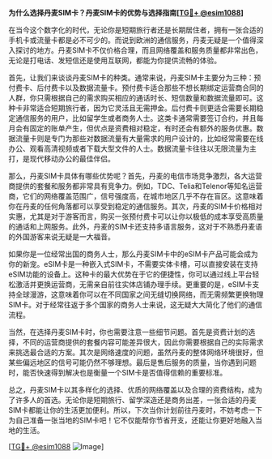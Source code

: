 **为什么选择丹麦SIM卡？丹麦SIM卡的优势与选择指南[[TG💪+ @esim1088](https://t.me/s/esim1088)]**

在当今这个数字化的时代，无论你是短期旅行者还是长期居住者，拥有一张合适的手机卡或流量卡都是必不可少的。而说到欧洲的通信服务，丹麦无疑是一个值得深入探讨的地方。丹麦SIM卡不仅价格合理，而且网络覆盖和服务质量都非常出色，无论是打电话、发短信还是使用互联网，都能为你提供流畅的体验。

首先，让我们来谈谈丹麦SIM卡的种类。通常来说，丹麦SIM卡主要分为三种：预付费卡、后付费卡以及数据流量卡。预付费卡适合那些不想长期绑定运营商合同的人群，你只需根据自己的需求购买相应的通话时长、短信数量和数据流量即可。这种卡非常适合短期旅行者，因为它灵活且无需押金。后付费卡则更适合需要长期稳定通信服务的用户，比如留学生或者商务人士。这类卡通常需要签订合约，并且每月会有固定的账单产生，但优点是资费相对稳定，有时还会有额外的服务优惠。数据流量卡则是专门为那些对数据流量有大量需求的用户设计的，比如经常需要在线办公、观看高清视频或者下载大型文件的人士。数据流量卡往往以无限流量为主打，是现代移动办公的最佳伴侣。

那么，丹麦SIM卡具体有哪些优势呢？首先，丹麦的电信市场竞争激烈，各大运营商提供的套餐和服务都非常具有竞争力。例如，TDC、Telia和Telenor等知名运营商，它们的网络覆盖范围广，信号强度高，在城市地区几乎不存在盲区。这意味着你在丹麦的任何角落都可以享受到稳定的通信服务。其次，丹麦的SIM卡价格相对实惠，尤其是对于游客而言，购买一张预付费卡可以让你以极低的成本享受高质量的通话和上网服务。此外，丹麦的SIM卡还支持多语言服务，这对于不熟悉丹麦语的外国游客来说无疑是一大福音。

如果你是一位经常出国的商务人士，那么丹麦SIM卡中的eSIM卡产品可能会成为你的新宠。eSIM卡是一种嵌入式SIM卡，不需要实体卡槽，可以直接安装在支持eSIM功能的设备上。这种卡的最大优势在于它的便捷性，你可以通过线上平台轻松激活并更换运营商，无需亲自前往实体店铺办理手续。更重要的是，eSIM卡支持全球漫游，这意味着你可以在不同国家之间无缝切换网络，而无需频繁更换物理SIM卡。对于经常往返于多个国家的商务人士来说，这无疑大大简化了他们的通信流程。

当然，在选择丹麦SIM卡时，你也需要注意一些细节问题。首先是资费计划的选择，不同的运营商提供的套餐内容可能差异很大，因此你需要根据自己的实际需求来挑选最合适的方案。其次是网络速度的问题，虽然丹麦的整体网络环境很好，但某些偏远地区的信号可能仍然不够理想。最后是售后服务的质量，当你遇到问题时，能否快速得到解决也是衡量一个SIM卡是否值得信赖的重要标准。

总之，丹麦SIM卡以其多样化的选择、优质的网络覆盖以及合理的资费结构，成为了许多人的首选。无论你是短期旅行、留学深造还是商务出差，一张合适的丹麦SIM卡都能让你的生活更加便利。所以，下次当你计划前往丹麦时，不妨考虑一下为自己准备一张当地的SIM卡吧！它不仅能帮你节省开支，还能让你更好地融入当地的生活。

[[TG💪+ @esim1088](https://t.me/s/esim1088) ![Image](https://i.postimg.cc/4NQfJmqS/Snipaste-2025-05-13-00-14-12.png)]